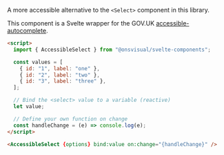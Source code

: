 A more accessible alternative to the `<Select>` component in this library.

This component is a Svelte wrapper for the GOV.UK [accessible-autocomplete](https://github.com/alphagov/accessible-autocomplete).

<!-- prettier-ignore -->
```html
<script>
  import { AccessibleSelect } from "@onsvisual/svelte-components";

  const values = [
    { id: "1", label: "one" },
    { id: "2", label: "two" },
    { id: "3", label: "three" },
  ];

  // Bind the <select> value to a variable (reactive)
  let value;

  // Define your own function on change
  const handleChange = (e) => console.log(e);
</script>

<AccessibleSelect {options} bind:value on:change="{handleChange}" />
```
